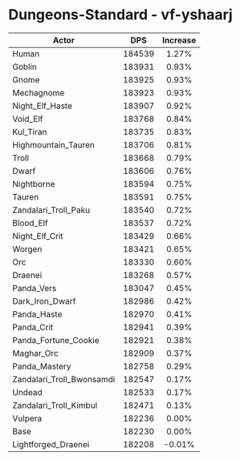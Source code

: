 # Dungeons-Standard - vf-yshaarj
| Actor | DPS | Increase |
|---|:---:|:---:|
|Human|184539|1.27%|
|Goblin|183931|0.93%|
|Gnome|183925|0.93%|
|Mechagnome|183923|0.93%|
|Night_Elf_Haste|183907|0.92%|
|Void_Elf|183768|0.84%|
|Kul_Tiran|183735|0.83%|
|Highmountain_Tauren|183706|0.81%|
|Troll|183668|0.79%|
|Dwarf|183606|0.76%|
|Nightborne|183594|0.75%|
|Tauren|183591|0.75%|
|Zandalari_Troll_Paku|183540|0.72%|
|Blood_Elf|183537|0.72%|
|Night_Elf_Crit|183429|0.66%|
|Worgen|183421|0.65%|
|Orc|183330|0.60%|
|Draenei|183268|0.57%|
|Panda_Vers|183047|0.45%|
|Dark_Iron_Dwarf|182986|0.42%|
|Panda_Haste|182970|0.41%|
|Panda_Crit|182941|0.39%|
|Panda_Fortune_Cookie|182921|0.38%|
|Maghar_Orc|182909|0.37%|
|Panda_Mastery|182758|0.29%|
|Zandalari_Troll_Bwonsamdi|182547|0.17%|
|Undead|182533|0.17%|
|Zandalari_Troll_Kimbul|182471|0.13%|
|Vulpera|182236|0.00%|
|Base|182230|0.00%|
|Lightforged_Draenei|182208|-0.01%|
